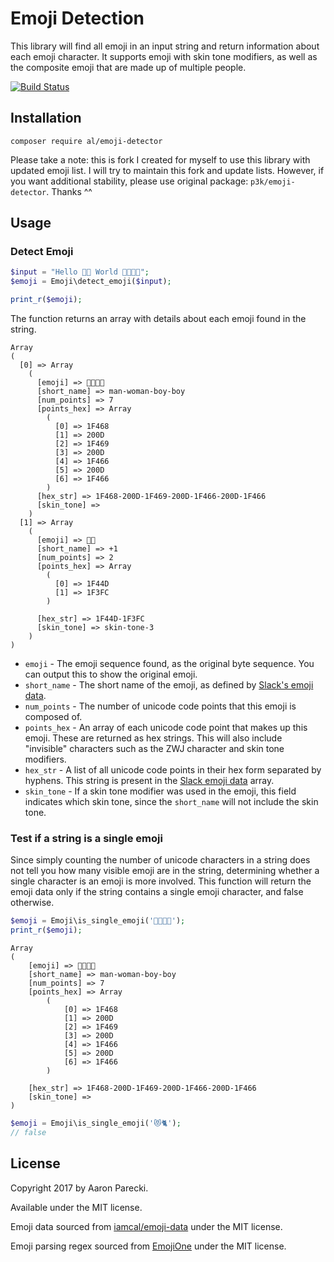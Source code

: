 Emoji Detection
===============

This library will find all emoji in an input string and return information about each emoji character. It supports emoji with skin tone modifiers, as well as the composite emoji that are made up of multiple people.

[![Build Status](https://travis-ci.org/aaronpk/emoji-detector-php.svg?branch=master)](https://travis-ci.org/aaronpk/emoji-detector-php)

Installation
------------

```
composer require al/emoji-detector
```

Please take a note: this is fork I created for myself to use this library with updated emoji list. I will try to maintain this fork and update lists. However, if you want additional stability, please use original package: `p3k/emoji-detector`. Thanks ^^

Usage
-----

### Detect Emoji

```php
$input = "Hello 👍🏼 World 👨‍👩‍👦‍👦";
$emoji = Emoji\detect_emoji($input);

print_r($emoji);
```

The function returns an array with details about each emoji found in the string.

```
Array
(
  [0] => Array
    (
      [emoji] => 👨‍👩‍👦‍👦
      [short_name] => man-woman-boy-boy
      [num_points] => 7
      [points_hex] => Array
        (
          [0] => 1F468
          [1] => 200D
          [2] => 1F469
          [3] => 200D
          [4] => 1F466
          [5] => 200D
          [6] => 1F466
        )
      [hex_str] => 1F468-200D-1F469-200D-1F466-200D-1F466
      [skin_tone] =>
    )
  [1] => Array
    (
      [emoji] => 👍🏼
      [short_name] => +1
      [num_points] => 2
      [points_hex] => Array
        (
          [0] => 1F44D
          [1] => 1F3FC
        )

      [hex_str] => 1F44D-1F3FC
      [skin_tone] => skin-tone-3
    )
)
```

* `emoji` - The emoji sequence found, as the original byte sequence. You can output this to show the original emoji.
* `short_name` - The short name of the emoji, as defined by [Slack's emoji data](https://github.com/iamcal/emoji-data).
* `num_points` - The number of unicode code points that this emoji is composed of.
* `points_hex` - An array of each unicode code point that makes up this emoji. These are returned as hex strings. This will also include "invisible" characters such as the ZWJ character and skin tone modifiers.
* `hex_str` - A list of all unicode code points in their hex form separated by hyphens. This string is present in the [Slack emoji data](https://github.com/iamcal/emoji-data) array.
* `skin_tone` - If a skin tone modifier was used in the emoji, this field indicates which skin tone, since the `short_name` will not include the skin tone.


### Test if a string is a single emoji

Since simply counting the number of unicode characters in a string does not tell you how many visible emoji are in the string, determining whether a single character is an emoji is more involved. This function will return the emoji data only if the string contains a single emoji character, and false otherwise.

```php
$emoji = Emoji\is_single_emoji('👨‍👩‍👦‍👦');
print_r($emoji);
```

```
Array
(
    [emoji] => 👨‍👩‍👦‍👦
    [short_name] => man-woman-boy-boy
    [num_points] => 7
    [points_hex] => Array
        (
            [0] => 1F468
            [1] => 200D
            [2] => 1F469
            [3] => 200D
            [4] => 1F466
            [5] => 200D
            [6] => 1F466
        )

    [hex_str] => 1F468-200D-1F469-200D-1F466-200D-1F466
    [skin_tone] =>
)
```

```php
$emoji = Emoji\is_single_emoji('😻🐈');
// false
```


License
-------

Copyright 2017 by Aaron Parecki.

Available under the MIT license.

Emoji data sourced from [iamcal/emoji-data](https://github.com/iamcal/emoji-data) under the MIT license.

Emoji parsing regex sourced from [EmojiOne](https://github.com/Ranks/emojione) under the MIT license.

